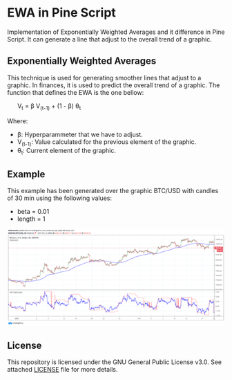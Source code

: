 # EWA in Pine Script
Implementation of Exponentially Weighted Averages and it difference in Pine Script. It can generate a line that adjust to the overall trend of a graphic.

## Exponentially Weighted Averages
This technique is used for generating smoother lines that adjust to a graphic. In finances, it is used to predict the overall trend of a graphic. The function that defines the EWA is the one bellow:

&nbsp;&nbsp;&nbsp;&nbsp;&nbsp;&nbsp;V<sub>t</sub> = β V<sub>(t-1)</sub> + (1 - β) θ<sub>t</sub>

Where:
* β: Hyperparammeter that we have to adjust.
* V<sub>(t-1)</sub>: Value calculated for the previous element of the graphic.
* θ<sub>t</sub>: Current element of the graphic.

## Example
This example has been generated over the graphic BTC/USD with candles of 30 min using the following values:
 - beta = 0.01
 - length = 1
 
 ![Example of use](Images/example.png)
 
 ## License
 
 This repository is licensed under the GNU General Public License v3.0. See attached [LICENSE](LICENSE) file for more details.
